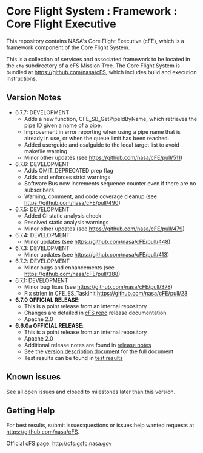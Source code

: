 # Core Flight System : Framework : Core Flight Executive

This repository contains NASA's Core Flight Executive (cFE), which is a framework component of the Core Flight System.

This is a collection of services and associated framework to be located in the `cfe` subdirectory of a cFS Mission Tree.  The Core Flight System is bundled at https://github.com/nasa/cFS, which includes build and execution instructions.

## Version Notes

- 6.7.7: DEVELOPMENT
  - Adds a new function, CFE_SB_GetPipeIdByName, which retrieves the pipe ID given a name of a pipe.
  - Improvement in error reporting when using a pipe name that is already in use, or when the queue limit has been reached.
  - Added userguide and osalguide to the local target list to avoid makefile warning
  - Minor other updates (see https://github.com/nasa/cFE/pull/511)
- 6.7.6: DEVELOPMENT
  - Adds OMIT_DEPRECATED prep flag
  - Adds and enforces strict warnings
  - Software Bus now increments sequence counter even if there are no subscribers
  - Warning, comment, and code coverage cleanup (see https://github.com/nasa/cFE/pull/490)
- 6.7.5: DEVELOPMENT
  - Added CI static analysis check
  - Resolved static analysis warnings
  - Minor other updates (see https://github.com/nasa/cFE/pull/479)
- 6.7.4: DEVELOPMENT
  - Minor updates (see https://github.com/nasa/cFE/pull/448)
- 6.7.3: DEVELOPMENT
  - Minor updates (see https://github.com/nasa/cFE/pull/413)
- 6.7.2: DEVELOPMENT
  - Minor bugs and enhancements  (see https://github.com/nasa/cFE/pull/388)
- 6.7.1: DEVELOPMENT
  - Minor bug fixes (see https://github.com/nasa/cFE/pull/378)
  - Fix strlen in CFE_ES_TaskInit https://github.com/nasa/cFE/pull/23
- **6.7.0 OFFICIAL RELEASE**:
  - This is a point release from an internal repository
  - Changes are detailed in [cFS repo](https://github.com/nasa/cFS) release documentation
  - Apache 2.0
- **6.6.0a OFFICIAL RELEASE**:
  - This is a point release from an internal repository
  - Apache 2.0
  - Additional release notes are found in [release notes](https://github.com/nasa/cFE/blob/v6.6.0a/docs/cFE_release_notes.md)
  - See the [version description document](https://github.com/nasa/cFE/blob/v6.6.0a/docs/cFE_6_6_0_version_description.pdf) for the full document
  - Test results can be found in [test results](https://github.com/nasa/cFE/tree/v6.6.0a/test-and-ground/test-review-packages/Results)

## Known issues

See all open issues and closed to milestones later than this version.

## Getting Help

For best results, submit issues:questions or issues:help wanted requests at https://github.com/nasa/cFS.

Official cFS page: http://cfs.gsfc.nasa.gov
